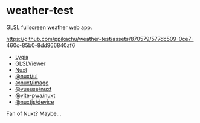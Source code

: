 # weather-test

GLSL fullscreen weather web app.

https://github.com/ppikachu/weather-test/assets/870579/577dc509-0ce7-460c-85b0-8dd966840af6

* [Lygia](https://github.com/patriciogonzalezvivo/lygia)
* [GLSLViewer](https://github.com/patriciogonzalezvivo/glslViewer)
* [Nuxt](https://nuxt.com/)
* [@nuxt/ui](https://ui.nuxt.com/)
* [@nuxt/image](https://image.nuxt.com/)
* [@vueuse/nuxt](https://vueuse.org/)
* [@vite-pwa/nuxt](https://github.com/vite-pwa/nuxt)
* [@nuxtjs/device](https://github.com/nuxt-modules/device)

Fan of Nuxt? Maybe...
